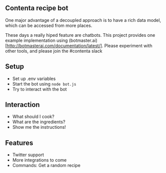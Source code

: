 ## Contenta recipe bot

One major advantage of a decoupled approach is to have a rich data model, which
can be accessed from more places.

These days a really hiped feature are chatbots. This project provides one example
implementation using (botmaster.ai)[http://botmasterai.com/documentation/latest/].
Please experiment with other tools, and please join the #contenta slack 

## Setup

* Set up .env variables
* Start the bot using ```node bot.js```
* Try to interact with the bot

## Interaction

* What should I cook?
* What are the ingredients?
* Show me the instructions!

## Features

* Twitter support
* More integrations to come
* Commands: Get a random recipe
